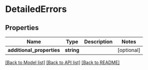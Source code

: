 # DetailedErrors

## Properties
Name | Type | Description | Notes
------------ | ------------- | ------------- | -------------
**additional_properties** | **string** |  | [optional] 

[[Back to Model list]](../../README.md#documentation-for-models) [[Back to API list]](../../README.md#documentation-for-api-endpoints) [[Back to README]](../../README.md)

